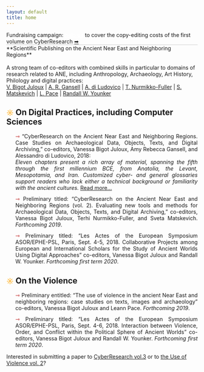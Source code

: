 ```yaml
---
layout: default
title: home
---
```

<span id="fund-home">
       <!--<img src="assets/outline_message_black_18dp.png" style="border:0; -webkit-box-shadow: 0 0 0; width: 2%"/>-->
      Fundraising campaign: <a href="" target="_blank" style="color:white; font-weight: 600; text-decoration: underline">help us</a> to cover the copy-editing costs of the first volume on CyberResearch <a href="" target="_blank">&#10145;</a>
<br />
<hr style="height:0; margin:0; background:transparent; border-bottom:0.5px solid #cccccc;" />       
**Scientific Publishing on the Ancient Near East and Neighboring Regions**
<br />
<br />
A strong team of co-editors with combined skills in particular to domains of research related to ANE, including Anthropology, Archaeology, Art History, Philology and digital practices: <br />
<a href="" target="_blank">V. Bigot Juloux</a> | <a href="" target="_blank">A. R. Gansell</a> | <a href="" target="_blank">A. di Ludovico</a> | <a href="" target="_blank">T. Nurmikko-Fuller</a> | <a href="" target="_blank">S. Matskevich</a> | <a href="" target="_blank">L. Pace</a> | <a href="" target="_blank">Randall W. Younker</a>

<h2> <span style="color:orange; font-size: 18px">&#9788;</span> On Digital Practices, including Computer Sciences</h2>
<ul style="list-style-type: none;">
       <li style="text-align: justify; text-justify: inter-word;"><span style="color:#b30000; font-size: 14px">&#8702;</span> “CyberResearch on the Ancient Near East and Neighboring Regions. Case Studies on Archaeological Data, Objects, Texts, and Digital Archiving,” co-editors, Vanessa Bigot Juloux, Amy Rebecca Gansell, and Alessandro di Ludovico, 2018:<br/>
       <em>Eleven chapters present a rich array of material, spanning the fifth through the first millennium BCE, from Anatolia, the Levant, Mesopotamia, and Iran. Customized cyber- and general glossaries support readers who lack either a
technical background or familiarity with the ancient cultures.</em> <a href="docs/CyberResearch-vol1.html">Read more...</a>
       </li>

<li style="padding-top: 12px; text-align: justify; text-justify: inter-word;"><span style="color:#b30000; font-size: 14px">&#8702;</span> Preliminary titled: “CyberResearch on the Ancient Near East and Neighboring Regions (vol. 2). Evaluating new tools and methods for Archaeological Data, Objects, Texts, and Digital Archiving,” co-editors, Vanessa Bigot Juloux, Terhi Nurmikko-Fuller, and Sveta Matskevich. <em>Forthcoming 2019</em>.
</li>

<li style="padding-top: 12px; text-align: justify; text-justify: inter-word;"><span style="color:#b30000; font-size: 14px">&#8702;</span> Preliminary titled: “Les Actes of the European Symposium ASOR/EPHE-PSL, Paris, Sept. 4-5, 2018. Collaborative Projects among European and International Scholars for the Study of Ancient Worlds Using Digital Approaches” co-editors, Vanessa Bigot Juloux and Randall W. Younker. <em>Forthcoming first term 2020</em>.
</li>

</ul>


<h2> <span style="color:orange; font-size: 18px">&#9788;</span> On the Violence</h2>

<ul style="list-style-type: none;">
 <li style="text-align: justify; text-justify: inter-word;"><span style="color:#b30000; font-size: 14px">&#8702;</span> Preliminary entitled: “The use of violence in the ancient Near East and neighboring regions: case studies on texts, images and archaeology” co-editors, Vanessa Bigot Juloux and Leann Pace. <em>Forthcoming 2019</em>.</li>

<li style="padding-top: 12px; text-align: justify; text-justify: inter-word;"><span style="color:#b30000; font-size: 14px">&#8702;</span> Preliminary titled: “Les Actes of the European Symposium ASOR/EPHE-PSL, Paris, Sept. 4-6, 2018. Interaction between Violence, Order, and Conflict within the Political Sphere of Ancient Worlds” co-editors, Vanessa Bigot Juloux and Randall W. Younker. <em>Forthcoming first term 2020</em>.
</li>
  
</ul>
 

Interested in submitting a paper to <a href="mailto:vanessa.bigot-juloux@ephe.psl.eu?subject=CyberResearch vol. 3 submission">CyberResearch vol.3</a> or to <a href="mailto:vanessa.bigot-juloux@ephe.psl.eu?subject=Use of Violence vol. 2 submission">the Use of Violence vol. 2</a>?  


